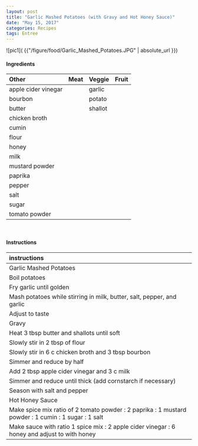 ```yaml
---
layout: post
title: "Garlic Mashed Potatoes (with Gravy and Hot Honey Sauce)"
date: "May 15, 2017"
categories: Recipes
tags: Entree
---
```




![pic1]( {{"/figure/food/Garlic_Mashed_Potatoes.JPG" | absolute_url }})




#### Ingredients

<table class = "presenttab">
 <thead>
  <tr>
   <th style="text-align:left;"> Other </th>
   <th style="text-align:left;"> Meat </th>
   <th style="text-align:left;"> Veggie </th>
   <th style="text-align:left;"> Fruit </th>
  </tr>
 </thead>
<tbody>
  <tr>
   <td style="text-align:left;"> apple cider vinegar </td>
   <td style="text-align:left;">  </td>
   <td style="text-align:left;"> garlic </td>
   <td style="text-align:left;">  </td>
  </tr>
  <tr>
   <td style="text-align:left;"> bourbon </td>
   <td style="text-align:left;">  </td>
   <td style="text-align:left;"> potato </td>
   <td style="text-align:left;">  </td>
  </tr>
  <tr>
   <td style="text-align:left;"> butter </td>
   <td style="text-align:left;">  </td>
   <td style="text-align:left;"> shallot </td>
   <td style="text-align:left;">  </td>
  </tr>
  <tr>
   <td style="text-align:left;"> chicken broth </td>
   <td style="text-align:left;">  </td>
   <td style="text-align:left;">  </td>
   <td style="text-align:left;">  </td>
  </tr>
  <tr>
   <td style="text-align:left;"> cumin </td>
   <td style="text-align:left;">  </td>
   <td style="text-align:left;">  </td>
   <td style="text-align:left;">  </td>
  </tr>
  <tr>
   <td style="text-align:left;"> flour </td>
   <td style="text-align:left;">  </td>
   <td style="text-align:left;">  </td>
   <td style="text-align:left;">  </td>
  </tr>
  <tr>
   <td style="text-align:left;"> honey </td>
   <td style="text-align:left;">  </td>
   <td style="text-align:left;">  </td>
   <td style="text-align:left;">  </td>
  </tr>
  <tr>
   <td style="text-align:left;"> milk </td>
   <td style="text-align:left;">  </td>
   <td style="text-align:left;">  </td>
   <td style="text-align:left;">  </td>
  </tr>
  <tr>
   <td style="text-align:left;"> mustard powder </td>
   <td style="text-align:left;">  </td>
   <td style="text-align:left;">  </td>
   <td style="text-align:left;">  </td>
  </tr>
  <tr>
   <td style="text-align:left;"> paprika </td>
   <td style="text-align:left;">  </td>
   <td style="text-align:left;">  </td>
   <td style="text-align:left;">  </td>
  </tr>
  <tr>
   <td style="text-align:left;"> pepper </td>
   <td style="text-align:left;">  </td>
   <td style="text-align:left;">  </td>
   <td style="text-align:left;">  </td>
  </tr>
  <tr>
   <td style="text-align:left;"> salt </td>
   <td style="text-align:left;">  </td>
   <td style="text-align:left;">  </td>
   <td style="text-align:left;">  </td>
  </tr>
  <tr>
   <td style="text-align:left;"> sugar </td>
   <td style="text-align:left;">  </td>
   <td style="text-align:left;">  </td>
   <td style="text-align:left;">  </td>
  </tr>
  <tr>
   <td style="text-align:left;"> tomato powder </td>
   <td style="text-align:left;">  </td>
   <td style="text-align:left;">  </td>
   <td style="text-align:left;">  </td>
  </tr>
</tbody>
</table>

<br>

#### Instructions

<table class = "presenttabnoh">
 <thead>
  <tr>
   <th style="text-align:left;"> instructions </th>
  </tr>
 </thead>
<tbody>
  <tr>
   <td style="text-align:left;"> Garlic Mashed Potatoes </td>
  </tr>
  <tr>
   <td style="text-align:left;"> Boil potatoes </td>
  </tr>
  <tr>
   <td style="text-align:left;"> Fry garlic until golden </td>
  </tr>
  <tr>
   <td style="text-align:left;"> Mash potatoes while stirring in milk, butter, salt, pepper, and garlic </td>
  </tr>
  <tr>
   <td style="text-align:left;"> Adjust to taste </td>
  </tr>
  <tr>
   <td style="text-align:left;"> Gravy </td>
  </tr>
  <tr>
   <td style="text-align:left;"> Heat 3 tbsp butter and shallots until soft </td>
  </tr>
  <tr>
   <td style="text-align:left;"> Slowly stir in 2 tbsp of flour </td>
  </tr>
  <tr>
   <td style="text-align:left;"> Slowly stir in 6 c chicken broth and 3 tbsp bourbon </td>
  </tr>
  <tr>
   <td style="text-align:left;"> Simmer and reduce by half </td>
  </tr>
  <tr>
   <td style="text-align:left;"> Add 2 tbsp apple cider vinegar and 3 c milk </td>
  </tr>
  <tr>
   <td style="text-align:left;"> Simmer and reduce until thick (add cornstarch if necessary) </td>
  </tr>
  <tr>
   <td style="text-align:left;"> Season with salt and pepper </td>
  </tr>
  <tr>
   <td style="text-align:left;"> Hot Honey Sauce </td>
  </tr>
  <tr>
   <td style="text-align:left;"> Make spice mix ratio of 2 tomato powder : 2 paprika : 1 mustard powder : 1 cumin : 1 sugar : 1 salt </td>
  </tr>
  <tr>
   <td style="text-align:left;"> Make sauce with ratio 1 spice mix : 2 apple cider vinegar : 6 honey and adjust to with honey </td>
  </tr>
</tbody>
</table>

